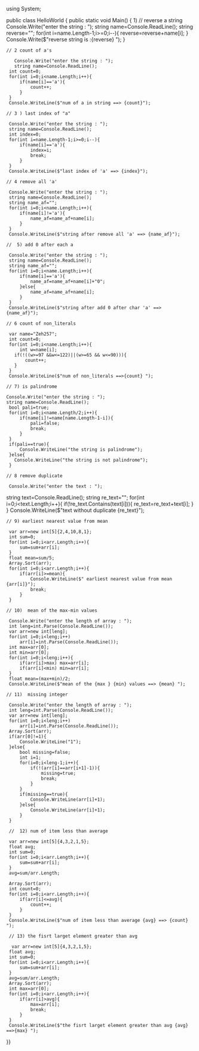 using System;

public class HelloWorld
{
    public static void Main()
    {
       1)  // reverse a string
         Console.Write("enter the string : ");
       string name=Console.ReadLine();
       string reverse="";
       for(int i=name.Length-1;i>=0;i--){
           reverse=reverse+name[i];
       }
       Console.Write($"reverse string is :{reverse} ");
     }

    // 2 count of a's

       Console.Write("enter the string : ");
       string name=Console.ReadLine();
     int count=0;
     for(int i=0;i<name.Length;i++){
         if(name[i]=='a'){
             count++;
         }
     }
     Console.WriteLine($"num of a in string ==> {count}");
    
    // 3 ) last index of "a"

     Console.Write("enter the string : ");
     string name=Console.ReadLine();
     int index=0;
     for(int i=name.Length-1;i>=0;i--){
         if(name[i]=='a'){
             index=i;
             break;
         }
     }
     Console.WriteLine($"last index of 'a' ==> {index}");
    
    // 4 remove all 'a'

     Console.Write("enter the string : ");
     string name=Console.ReadLine();
     string name_af="";
     for(int i=0;i<name.Length;i++){
         if(name[i]!='a'){
             name_af=name_af+name[i];
         }
     }
     Console.WriteLine($"string after remove all 'a' ==> {name_af}");

    //  5) add 0 after each a

     Console.Write("enter the string : ");
     string name=Console.ReadLine();
     string name_af="";
     for(int i=0;i<name.Length;i++){
         if(name[i]=='a'){
             name_af=name_af+name[i]+"0";
         }else{
             name_af=name_af+name[i];
         }
     }
     Console.WriteLine($"string after add 0 after char 'a' ==> {name_af}");
       
    // 6 count of non_literals

     var name="Zeh257";
     int count=0;
     for(int i=0;i<name.Length;i++){
         int w=name[i];
       if(!((w>=97 &&w<=122)||(w>=65 && w<=90))){
           count++; 
       }
     }
     Console.WriteLine($"num of non_literals ==>{count} ");
   
    // 7) is palindrome

    Console.Write("enter the string : ");
    string name=Console.ReadLine();
     bool pali=true;
     for(int i=0;i<name.Length/2;i++){
         if(name[i]!=name[name.Length-1-i]){
             pali=false;
             break;
         }
     }
     if(pali==true){
         Console.WriteLine("the string is palindrome");
     }else{
       Console.WriteLine("the string is not palindrome"); 
     }
    
    // 8 remove duplicate

     Console.Write("enter the text : ");
   string text=Console.ReadLine();
   string re_text="";
   for(int i=0;i<text.Length;i++){
       if(!re_text.Contains(text[i])){
           re_text=re_text+text[i];
       }
   }
   Console.WriteLine($"text without duplicate {re_text}");
    
    
    // 9) earliest nearest value from mean

     var arr=new int[5]{2,4,10,8,1};
     int sum=0;
     for(int i=0;i<arr.Length;i++){
         sum=sum+arr[i];
     }
     float mean=sum/5;
     Array.Sort(arr);
     for(int i=0;i<arr.Length;i++){
         if(arr[i]>=mean){
             Console.WriteLine($" earliest nearest value from mean {arr[i]}");
             break;
         }
     }

    // 10)  mean of the max-min values

     Console.Write("enter the length of array : ");
     int leng=int.Parse(Console.ReadLine());
     var arr=new int[leng];
     for(int i=0;i<leng;i++)
         arr[i]=int.Parse(Console.ReadLine());
     int max=arr[0];
     int min=arr[0];
     for(int i=0;i<leng;i++){
         if(arr[i]>max) max=arr[i];
         if(arr[i]<min) min=arr[i];
     }
     float mean=(max+min)/2;
     Console.WriteLine($"mean of the {max } {min} values ==> {mean} ");
    
    // 11)  missing integer

     Console.Write("enter the length of array : ");
     int leng=int.Parse(Console.ReadLine());
     var arr=new int[leng];
     for(int i=0;i<leng;i++)
         arr[i]=int.Parse(Console.ReadLine());
     Array.Sort(arr);
     if(arr[0]!=1){
         Console.WriteLine("1");
     }else{
         bool missing=false;
         int i=1;
         for(i=0;i<leng-1;i++){
             if(!(arr[i]==arr[i+1]-1)){
                 missing=true;
                 break;
             }
         }
         if(missing==true){
             Console.WriteLine(arr[i]+1);
         }else{
             Console.WriteLine(arr[i]+1);
         }
     }

     //  12) num of item less than average

     var arr=new int[5]{4,3,2,1,5};
     float avg;
     int sum=0;
     for(int i=0;i<arr.Length;i++){
         sum=sum+arr[i];
     }
     avg=sum/arr.Length;
    
     Array.Sort(arr);
     int count=0;
     for(int i=0;i<arr.Length;i++){
         if(arr[i]<=avg){
             count++;
         }
     }
     Console.WriteLine($"num of item less than average {avg} ==> {count} ");
    
     // 13) the fisrt larget element greater than avg

      var arr=new int[5]{4,3,2,1,5};
     float avg;
     int sum=0;
     for(int i=0;i<arr.Length;i++){
         sum=sum+arr[i];
     }
     avg=sum/arr.Length;
     Array.Sort(arr);
     int max=arr[0];
     for(int i=0;i<arr.Length;i++){
         if(arr[i]>avg){
             max=arr[i];
             break;
         }
     }
     Console.WriteLine($"the fisrt larget element greater than avg {avg} ==>{max} ");
    
}}
